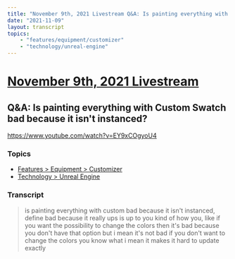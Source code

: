 ```yaml
---
title: "November 9th, 2021 Livestream Q&A: Is painting everything with Custom Swatch bad because it isn't instanced?"
date: "2021-11-09"
layout: transcript
topics:
    - "features/equipment/customizer"
    - "technology/unreal-engine"
---
```

# [November 9th, 2021 Livestream](../2021-11-09.md)
## Q&A: Is painting everything with Custom Swatch bad because it isn't instanced?
https://www.youtube.com/watch?v=EY9xCOgyoU4

### Topics
* [Features > Equipment > Customizer](../topics/features/equipment/customizer.md)
* [Technology > Unreal Engine](../topics/technology/unreal-engine.md)

### Transcript

> is painting everything with custom bad because it isn't instanced, define bad because it really ups is up to you kind of how you, like if you want the possibility to change the colors then it's bad because you don't have that option but i mean it's not bad if you don't want to change the colors you know what i mean it makes it hard to update exactly
